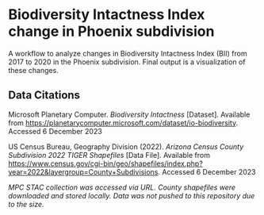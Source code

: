 # Biodiversity Intactness Index change in Phoenix subdivision

A workflow to analyze changes in Biodiversity Intactness Index (BII) from 2017 to 2020 in the Phoenix subdivision. Final output is a visualization of these changes.

## Data Citations

Microsoft Planetary Computer. *Biodiversity Intactness* [Dataset]. Available from https://planetarycomputer.microsoft.com/dataset/io-biodiversity. Accessed 6 December 2023

US Census Bureau, Geography Division (2022). *Arizona Census County Subdivision 2022 TIGER Shapefiles* [Data File]. Available from https://www.census.gov/cgi-bin/geo/shapefiles/index.php?year=2022&layergroup=County+Subdivisions. Accessed 6 December 2023

*MPC STAC collection was accessed via URL. County shapefiles were downloaded and stored locally. Data was not pushed to this repository due to the size.*
